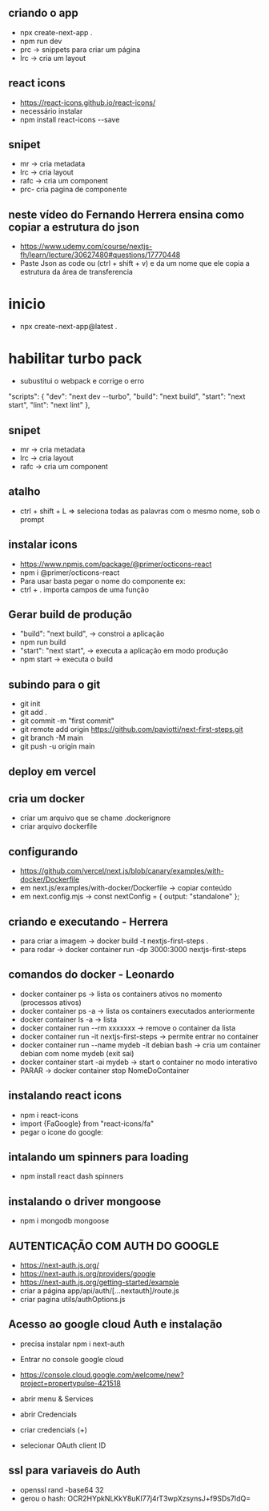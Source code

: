 ## criando o app

- npx create-next-app .
- npm run dev
- prc -> snippets para criar um página
- lrc -> cria um layout

## react icons

- https://react-icons.github.io/react-icons/
- necessário instalar
- npm install react-icons --save

## snipet

- mr -> cria metadata
- lrc -> cria layout
- rafc -> cria um component
- prc- cria pagina de componente

## neste vídeo do Fernando Herrera ensina como copiar a estrutura do json

- https://www.udemy.com/course/nextjs-fh/learn/lecture/30627480#questions/17770448
- Paste Json as code ou (ctrl + shift + v) e da um nome que ele copia a estrutura da área de transferencia

# inicio

- npx create-next-app@latest .

# habilitar turbo pack

- subustitui o webpack e corrige o erro

"scripts": {
"dev": "next dev --turbo",
"build": "next build",
"start": "next start",
"lint": "next lint"
},

## snipet

- mr -> cria metadata
- lrc -> cria layout
- rafc -> cria um component

## atalho

- ctrl + shift + L => seleciona todas as palavras com o mesmo nome, sob o prompt

## instalar icons

- https://www.npmjs.com/package/@primer/octicons-react
- npm i @primer/octicons-react
- Para usar basta pegar o nome do componente ex: <HomeIcon />
- ctrl + . importa campos de uma função

## Gerar build de produção

- "build": "next build", -> constroi a aplicação
- npm run build
- "start": "next start", -> executa a aplicação em modo produção
- npm start -> executa o build

## subindo para o git

- git init
- git add .
- git commit -m "first commit"
- git remote add origin https://github.com/paviotti/next-first-steps.git
- git branch -M main
- git push -u origin main

## deploy em vercel

## cria um docker

- criar um arquivo que se chame .dockerignore
- criar arquivo dockerfile

## configurando

- https://github.com/vercel/next.js/blob/canary/examples/with-docker/Dockerfile
- em next.js/examples/with-docker/Dockerfile -> copiar conteúdo
- em next.config.mjs -> const nextConfig = { output: "standalone" };

## criando e executando - Herrera

- para criar a imagem -> docker build -t nextjs-first-steps .
- para rodar -> docker container run -dp 3000:3000 nextjs-first-steps

## comandos do docker - Leonardo

- docker container ps -> lista os containers ativos no momento (processos ativos)
- docker container ps -a -> lista os containers executados anteriormente
- docker container ls -a -> lista
- docker container run --rm xxxxxxx -> remove o container da lista
- docker container run -it nextjs-first-steps -> permite entrar no container
- docker container run --name mydeb -it debian bash -> cria um container debian com nome mydeb (exit sai)
- docker container start -ai mydeb -> start o container no modo interativo
- PARAR -> docker container stop NomeDoContainer

## instalando react icons

- npm i react-icons
- import {FaGoogle} from "react-icons/fa"
- pegar o icone do google: <FaGoogle className="text-white mr-2"/>

## intalando um spinners para loading

- npm install react dash spinners

## instalando o driver mongoose

- npm i mongodb mongoose

## AUTENTICAÇÃO COM AUTH DO GOOGLE

- https://next-auth.js.org/
- https://next-auth.js.org/providers/google
- https://next-auth.js.org/getting-started/example
- criar a página app/api/auth/[...nextauth]/route.js
- criar pagina utils/authOptions.js

## Acesso ao google cloud Auth e instalação

- precisa instalar npm i next-auth

- Entrar no console google cloud
- https://console.cloud.google.com/welcome/new?project=propertypulse-421518
- abrir menu & Services
- abrir Credencials
- criar credencials (+)
- selecionar OAuth client ID

## ssl para variaveis do Auth

- openssl rand -base64 32
- gerou o hash: OCR2HYpkNLKkY8uKI77j4rT3wpXzsynsJ+f9SDs7IdQ=
